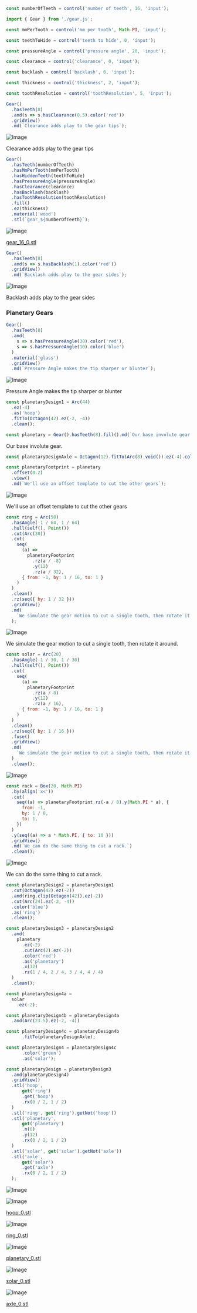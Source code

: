 ```JavaScript
const numberOfTeeth = control('number of teeth', 16, 'input');
```

```JavaScript
import { Gear } from './gear.js';
```

```JavaScript
const mmPerTooth = control('mm per tooth', Math.PI, 'input');
```

```JavaScript
const teethToHide = control('teeth to hide', 0, 'input');
```

```JavaScript
const pressureAngle = control('pressure angle', 20, 'input');
```

```JavaScript
const clearance = control('clearance', 0, 'input');
```

```JavaScript
const backlash = control('backlash', 0, 'input');
```

```JavaScript
const thickness = control('thickness', 2, 'input');
```

```JavaScript
const toothResolution = control('toothResolution', 5, 'input');
```

```JavaScript
Gear()
  .hasTeeth(8)
  .and(s => s.hasClearance(0.5).color('red'))
  .gridView()
  .md(`Clearance adds play to the gear tips`);
```

![Image](gear.md.0.png)

Clearance adds play to the gear tips

```JavaScript
Gear()
  .hasTeeth(numberOfTeeth)
  .hasMmPerTooth(mmPerTooth)
  .hasHiddenTeeth(teethToHide)
  .hasPressureAngle(pressureAngle)
  .hasClearance(clearance)
  .hasBacklash(backlash)
  .hasToothResolution(toothResolution)
  .fill()
  .ez(thickness)
  .material('wood')
  .stl(`gear_${numberOfTeeth}`);
```

![Image](gear.md.1.png)

[gear_16_0.stl](gear.gear_16_0.stl)

```JavaScript
Gear()
  .hasTeeth(8)
  .and(s => s.hasBacklash(1).color('red'))
  .gridView()
  .md(`Backlash adds play to the gear sides`);
```

![Image](gear.md.2.png)

Backlash adds play to the gear sides

### Planetary Gears

```JavaScript
Gear()
  .hasTeeth(8)
  .and(
    s => s.hasPressureAngle(30).color('red'),
    s => s.hasPressureAngle(10).color('blue')
  )
  .material('glass')
  .gridView()
  .md(`Pressure Angle makes the tip sharper or blunter`);
```

![Image](gear.md.3.png)

Pressure Angle makes the tip sharper or blunter

```JavaScript
const planetaryDesign1 = Arc(44)
  .ez(-4)
  .as('hoop')
  .fitTo(Octagon(42).ez(-2, -4))
  .clean();
```

```JavaScript
const planetary = Gear().hasTeeth(8).fill().md(`Our base involute gear.`);
```

Our base involute gear.

```JavaScript
const planetaryDesignAxle = Octagon(12).fitTo(Arc(8).void()).ez(-4).color('orange').as('axle');
```

```JavaScript
const planetaryFootprint = planetary
  .offset(0.2)
  .view()
  .md(`We'll use an offset template to cut the other gears`);
```

![Image](gear.md.4.png)

We'll use an offset template to cut the other gears

```JavaScript
const ring = Arc(50)
  .hasAngle(-1 / 64, 1 / 64)
  .hull(self(), Point())
  .cut(Arc(30))
  .cut(
    seq(
      (a) =>
        planetaryFootprint
          .rz(a / -8)
          .y(12)
          .rz(a / 32),
      { from: -1, by: 1 / 16, to: 1 }
    )
  )
  .clean()
  .rz(seq({ by: 1 / 32 }))
  .gridView()
  .md(
    `We simulate the gear motion to cut a single tooth, then rotate it around.`
  );
```

![Image](gear.md.5.png)

We simulate the gear motion to cut a single tooth, then rotate it around.

```JavaScript
const solar = Arc(20)
  .hasAngle(-1 / 30, 1 / 30)
  .hull(self(), Point())
  .cut(
    seq(
      (a) =>
        planetaryFootprint
          .rz(a / 8)
          .y(12)
          .rz(a / 16),
      { from: -1, by: 1 / 16, to: 1 }
    )
  )
  .clean()
  .rz(seq({ by: 1 / 16 }))
  .fuse()
  .gridView()
  .md(
    `We simulate the gear motion to cut a single tooth, then rotate it around.`
  )
  .clean();
```

![Image](gear.md.6.png)

```JavaScript
const rack = Box(20, Math.PI)
  .by(align('x<'))
  .cut(
    seq((a) => planetaryFootprint.rz(-a / 8).y(Math.PI * a), {
      from: -1,
      by: 1 / 8,
      to: 1,
    })
  )
  .y(seq((a) => a * Math.PI, { to: 10 }))
  .gridView()
  .md(`We can do the same thing to cut a rack.`)
  .clean();
```

![Image](gear.md.7.png)

We can do the same thing to cut a rack.

```JavaScript
const planetaryDesign2 = planetaryDesign1
  .cut(Octagon(42).ez(-2))
  .and(ring.clip(Octagon(42)).ez(-2))
  .cut(Arc(24).ez(-2, -4))
  .color('blue')
  .as('ring')
  .clean();
```

```JavaScript
const planetaryDesign3 = planetaryDesign2
  .and(
    planetary
      .ez(-2)
      .cut(Arc(2).ez(-2))
      .color('red')
      .as('planetary')
      .x(12)
      .rz(1 / 4, 2 / 4, 3 / 4, 4 / 4)
  )
  .clean();
```

```JavaScript
const planetaryDesign4a =
  solar
    .ez(-2);
```

```JavaScript
const planetaryDesign4b = planetaryDesign4a
  .and(Arc(23.5).ez(-2, -4))
```

```JavaScript
const planetaryDesign4c = planetaryDesign4b
      .fitTo(planetaryDesignAxle);
```

```JavaScript
const planetaryDesign4 = planetaryDesign4c
      .color('green')
      .as('solar');
```

```JavaScript
const planetaryDesign = planetaryDesign3
  .and(planetaryDesign4)
  .gridView()
  .stl('hoop',
      get('ring')
      .get('hoop')
      .rx(0 / 2, 1 / 2)
  )
  .stl('ring', get('ring').getNot('hoop'))
  .stl('planetary', 
      get('planetary')
      .n(0)
      .y(12)
      .rx(0 / 2, 1 / 2)
  )
  .stl('solar', get('solar').getNot('axle'))
  .stl('axle', 
      get('solar')
      .get('axle')
      .rx(0 / 2, 1 / 2)
  );
```

![Image](gear.md.8.png)

![Image](gear.md.9.png)

[hoop_0.stl](gear.hoop_0.stl)

![Image](gear.md.10.png)

[ring_0.stl](gear.ring_0.stl)

![Image](gear.md.11.png)

[planetary_0.stl](gear.planetary_0.stl)

![Image](gear.md.12.png)

[solar_0.stl](gear.solar_0.stl)

![Image](gear.md.13.png)

[axle_0.stl](gear.axle_0.stl)
